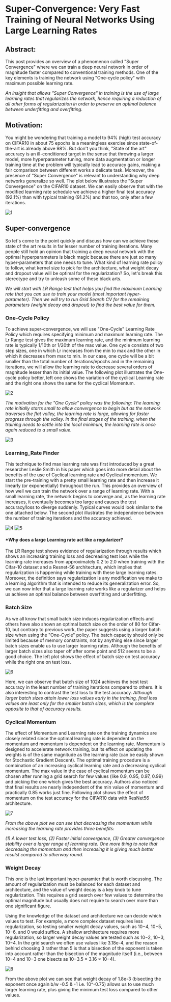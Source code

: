 # Super-Convergence: Very Fast Training of Neural Networks Using Large Learning Rates

## Abstract: 
This post provides an overview of a phenomenon called "Super Convergence" where we can train a deep neural network in order of magnitude faster compared to conventional training methods. One of the key elements is training the network using "One-cycle policy" with maximum possible learning rate.

*An insight that allows "Super Convergence" in training is the use of large learning rates that regularizes the network, hence requiring a reduction of all other forms of regularization in order to preserve an optimal balance between underfitting and overfitting.*


## Motivation:
You might be wondering that training a model to 94% (high) test accuracy on CIFAR10 in about 75 epochs is a meaningless exercise since state-of-the-art is already above 98%. But don't you think, "State of the art" accuracy is an ill-conditioned target in the sense that throwing a larger model, more hyperparameter tuning, more data augmentation or longer training time at the problem will typically lead to accuracy gains, making a fair comparison between different works a delicate task. Moreover, the presence of "Super Convergence" is relevant to understanding why deep networks generalize so well. The plot below illustrates the "Super Convergence" on the CIFAR10 dataset. We can easily observe that with the modified learning rate schedule we achieve a higher final test accuracy (92.1%) than with typical training (91.2%) and that too, only after a few iterations.

![1](https://user-images.githubusercontent.com/41862477/49628809-66707e00-fa0c-11e8-9045-822c62582faa.JPG) 

## Super-convergence
So let's come to the point quickly and discuss how can we achieve these state of the art results in far lesser number of training iterations. Many people still hold an opinion that training a deep neural network with the optimal hyperparameters is black magic because there are just so many hyper-parameters that one needs to tune. What kind of learning rate policy to follow, what kernel size to pick for the architecture, what weight decay and dropout value will be optimal for the regularization? So, let's break this stereotype and try to unleash some of these black arts.

*We will start with LR Range test that helps you find the maximum Learning rate that you can use to train your model (most important hyper-parameter). Then we will try to run Grid Search CV for the remaining parameters (weight decay and dropout) to find the best value for them.*


### One-Cycle Policy
To achieve super-convergence, we will use "One-Cycle" Learning Rate Policy which requires specifying minimum and maximum learning rate. The Lr Range test gives the maximum learning rate, and the minimum learning rate is typically 1/10th or 1/20th of the max value. One cycle consists of two step sizes, one in which Lr increases from the min to max and the other in which it decreases from max to min. In our case, one cycle will be a bit smaller than the total number of iterations/epochs and in the remaining iterations, we will allow the learning rate to decrease several orders of magnitude lesser than its initial value. The following plot illustrates the One-cycle policy better, left one shows the variation of the cyclical Learning rate and the right one shows the same for the cyclical Momentum.

![2](https://user-images.githubusercontent.com/41862477/49628810-66707e00-fa0c-11e8-8595-25851c8997b8.JPG)

*The motivation for the "One Cycle" policy was the following: The learning rate initially starts small to allow convergence to begin but as the network traverses the flat valley, the learning rate is large, allowing for faster progress through the valley. In the final stages of the training, when the training needs to settle into the local minimum, the learning rate is once again reduced to a small value.*

![3](https://user-images.githubusercontent.com/41862477/49628811-66707e00-fa0c-11e8-8d67-132366dfea61.JPG)

### Learning_Rate Finder
This technique to find max learning rate was first introduced by a great researcher Leslie Smith in his paper which goes into more detail about the benefits of the use of Cyclical learning rate and Cyclical momentum. We start the pre-training with a pretty small learning rate and then increase it linearly (or exponentially) throughout the run. This provides an overview of how well we can train the network over a range of learning rate. With a small learning rate, the network begins to converge and, as the learning rate increases, it eventually becomes too large and causes the test accuracy/loss to diverge suddenly. Typical curves would look similar to the one attached below. The second plot illustrates the independence between the number of training iterations and the accuracy achieved.

![4](https://user-images.githubusercontent.com/41862477/49628812-67091480-fa0c-11e8-9455-c74432bc0a59.JPG)
![5](https://user-images.githubusercontent.com/41862477/49628813-67091480-fa0c-11e8-9667-35e5763be8a5.JPG)

#### *Why does a large Learning rate act like a regularizer?
The LR Range test shows evidence of regularization through results which shows an increasing training loss and decreasing test loss while the learning rate increases from approximately 0.2 to 2.0 when training with the Cifar-10 dataset and a Resnet-56 architecture, which implies that regularization is happening while training with these large learning rates. 
Moreover, the definition says regularization is any modification we make to a learning algorithm that is intended to reduce its generalization error. So, we can now infer that a large learning rate works like a regularizer and helps us achieve an optimal balance between overfitting and underfitting.


### Batch Size
As we all know that small batch size induces regularization effects and others have also shown an optimal batch size on the order of 80 for Cifar-10, but contrary to previous work, the paper suggests using a larger batch size when using the "One-Cycle" policy. The batch capacity should only be limited because of memory constraints, not by anything else since larger batch sizes enable us to use larger learning rates. Although the benefits of larger batch sizes also taper off after some point and 512 seems to be a good choice. The left plot shows the effect of batch size on test accuracy while the right one on test loss.

![6](https://user-images.githubusercontent.com/41862477/49628814-67091480-fa0c-11e8-9385-a05b6d25293a.JPG)

Here, we can observe that batch size of 1024 achieves the best test accuracy in the least number of training iterations compared to others. It is also interesting to contrast the test loss to the test accuracy. *Although larger batch sizes attain lower loss values early in the training, final loss values are least only for the smaller batch sizes, which is the complete opposite to that of accuracy results.*


### Cyclical Momentum
The effect of Momentum and Learning rate on the training dynamics are closely related since the optimal learning rate is dependent on the momentum and momentum is dependent on the learning rate. Momentum is designed to accelerate network training, but its effect on updating the weights is of the same magnitude as the learning rate (can be easily shown for Stochastic Gradient Descent). The optimal training procedure is a combination of an increasing cyclical learning rate and a decreasing cyclical momentum. The max value in the case of cyclical momentum can be chosen after running a grid search for few values (like 0.9, 0.95, 0.97, 0.99) and picking the one which gives the best accuracy. Authors also noticed that final results are nearly independent of the min value of momentum and practically 0.85 works just fine. Following plot shows the effect of momentum on the test accuracy for the CIFAR10 data with ResNet56 architecture.

![7](https://user-images.githubusercontent.com/41862477/49628891-bd765300-fa0c-11e8-914d-0dc3efb92176.JPG)

*From the above plot we can see that decreasing the momentum while increasing the learning rate provides three benefits:*

*(1) A lower test loss, (2) Faster initial convergence, (3) Greater convergence stability over a larger range of learning rate.
One more thing to note that decreasing the momentum and then increasing it is giving much better resulst compared to otherway round.*


### Weight Decay
This one is the last important hyper-paramter that is worth discussing. The amount of regularization must be balanced for each dataset and architecture, and the value of weight decay is a key knob to tune regularization. This requires a grid search over few values to determine the optimal magnitude but usually does not require to search over more than one significant figure.

Using the knowledge of the dataset and architecture we can decide which values to test. For example, a more complex dataset requires less regularization, so testing smaller weight decay values, such as 10−4, 10−5, 10−6, and 0 would suffice. A shallow architecture requires more regularization, so larger weight decay values are tested such as 10−2, 10−3, 10−4. In the grid search we often use values like 3.18e-4, and the reason behind choosing 3 rather than 5 is that a bisection of the exponent is taken into account rather than the bisection of the magnitude itself (i.e., between 10−4 and 10−3 one bisects as 10−3.5 = 3.16 × 10−4).

![8](https://user-images.githubusercontent.com/41862477/49628892-be0ee980-fa0c-11e8-96e3-42fae36254cc.JPG)

From the above plot we can see that weight decay of 1.8e-3 (bisecting the exponent once again b/w -0.5 & -1 i.e. 10^-0.75) allows us to use much larger learning rate, plus giving the minimum test loss compared to other values.

